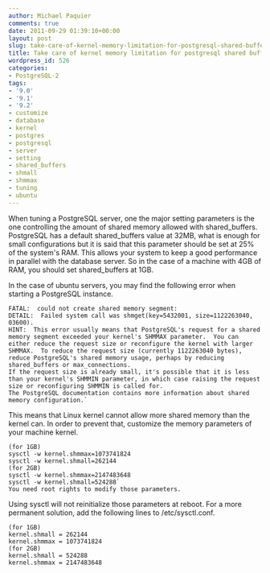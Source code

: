 ```yaml
---
author: Michael Paquier
comments: true
date: 2011-09-29 01:39:10+00:00
layout: post
slug: take-care-of-kernel-memory-limitation-for-postgresql-shared-buffers
title: Take care of kernel memory limitation for postgresql shared buffers
wordpress_id: 526
categories:
- PostgreSQL-2
tags:
- '9.0'
- '9.1'
- '9.2'
- customize
- database
- kernel
- postgres
- postgresql
- server
- setting
- shared_buffers
- shmall
- shmmax
- tuning
- ubuntu
---
```


When tuning a PostgreSQL server, one the major setting parameters is the one controlling the amount of shared memory allowed with shared_buffers.
PostgreSQL has a default shared_buffers value at 32MB, what is enough for small configurations but it is said that this parameter should be set at 25% of the system's RAM. This allows your system to keep a good performance in parallel with the database server.
So in the case of a machine with 4GB of RAM, you should set shared_buffers at 1GB.

In the case of ubuntu servers, you may find the following error when starting a PostgreSQL instance.

    FATAL:  could not create shared memory segment:
    DETAIL:  Failed system call was shmget(key=5432001, size=1122263040, 03600).
    HINT:  This error usually means that PostgreSQL's request for a shared memory segment exceeded your kernel's SHMMAX parameter.  You can either reduce the request size or reconfigure the kernel with larger SHMMAX.  To reduce the request size (currently 1122263040 bytes), reduce PostgreSQL's shared memory usage, perhaps by reducing shared_buffers or max_connections.
    If the request size is already small, it's possible that it is less than your kernel's SHMMIN parameter, in which case raising the request size or reconfiguring SHMMIN is called for.
    The PostgreSQL documentation contains more information about shared memory configuration.`

This means that Linux kernel cannot allow more shared memory than the kernel can.
In order to prevent that, customize the memory parameters of your machine kernel.

    (for 1GB)
    sysctl -w kernel.shmmax=1073741824
    sysctl -w kernel.shmall=262144
    (for 2GB)
    sysctl -w kernel.shmmax=2147483648
    sysctl -w kernel.shmall=524288`
    You need root rights to modify those parameters.

Using sysctl will not reinitialize those parameters at reboot. For a more permanent solution, add the following lines to /etc/sysctl.conf.

    (for 1GB)
    kernel.shmall = 262144
    kernel.shmmax = 1073741824
    (for 2GB)
    kernel.shmall = 524288
    kernel.shmmax = 2147483648
